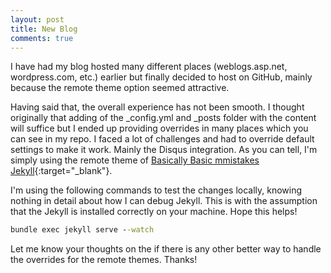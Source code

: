 ```yaml
---
layout: post
title: New Blog
comments: true
---
```

I have had my blog hosted many different places (weblogs.asp.net, wordpress.com, etc.) earlier but finally decided to host on GitHub, mainly because the remote theme option seemed attractive. 

Having said that, the overall experience has not been smooth. I thought originally that adding of the _config.yml and _posts folder with the content will suffice but I ended up providing overrides in many places which you can see in my repo. I faced a lot of challenges and had to override default settings to make it work. Mainly the Disqus integration. As you can tell, I'm simply using the remote theme of [Basically Basic mmistakes Jekyll](https://github.com/mmistakes/jekyll-theme-basically-basic){:target="_blank"}.

I'm using the following commands to test the changes locally, knowing nothing in detail about how I can debug Jekyll. This is with the assumption that the Jekyll is installed correctly on your machine. Hope this helps! 

```cmd
bundle exec jekyll serve --watch
```

Let me know your thoughts on the if there is any other better way to handle the overrides for the remote themes. Thanks!